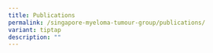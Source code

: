 ```yaml
---
title: Publications
permalink: /singapore-myeloma-tumour-group/publications/
variant: tiptap
description: ""
---
```

<p></p>